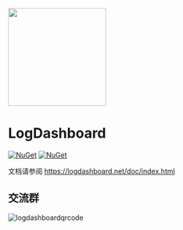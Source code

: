 <img src="https://raw.githubusercontent.com/liangshiw/LogDashboard/de/develop.png" width="200" height="200" /> 

# LogDashboard


[![NuGet](https://img.shields.io/nuget/v/LogDashboard.svg)](https://www.nuget.org/packages/LogDashboard/)
[![NuGet](https://img.shields.io/nuget/dt/LogDashboard.svg)](https://www.nuget.org/packages/LogDashboard/)

文档请参阅 https://logdashboard.net/doc/index.html


## 交流群

![logdashboardqrcode](https://user-images.githubusercontent.com/16813853/51227366-df111580-198e-11e9-9e0c-f7b077e63fe7.png)
